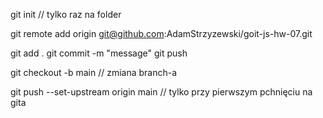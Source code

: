 git init // tylko raz na folder

git remote add origin git@github.com:AdamStrzyzewski/goit-js-hw-07.git

git add .
git commit -m "message"
git push

git checkout -b main // zmiana branch-a

git push --set-upstream origin main // tylko przy pierwszym pchnięciu na gita
